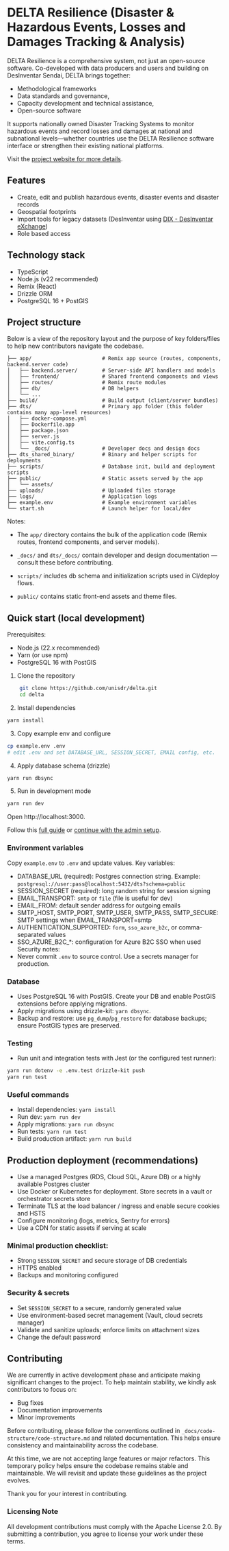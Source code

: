 # DELTA Resilience (**D**isaster & Hazardous **E**vents, **L**osses and Damages **T**racking & **A**nalysis)

DELTA Resilience is a comprehensive system, not just an open-source software. Co-developed with data producers and users and building on DesInventar Sendai, DELTA brings together:

* Methodological frameworks
* Data standards and governance,
* Capacity development and technical assistance,
* Open-source software

It supports nationally owned Disaster Tracking Systems to monitor hazardous events and record losses and damages at national and subnational levels—whether countries use the DELTA Resilience software interface or strengthen their existing national platforms.

Visit the [project website for more details](https://www.undrr.org/building-risk-knowledge/disaster-losses-and-damages-tracking-system-delta-resilience).

## Features

- Create, edit and publish hazardous events, disaster events and disaster records
- Geospatial footprints
- Import tools for legacy datasets (DesInventar using [DIX - DesInventar eXchange](https://github.com/unisdr/dts-import-middleware))
- Role based access


## Technology stack
- TypeScript
- Node.js (v22 recommended)
- Remix (React)
- Drizzle ORM
- PostgreSQL 16 + PostGIS


## Project structure

Below is a view of the repository layout and the purpose of key folders/files to help new contributors navigate the codebase.
 

```
├── app/                       # Remix app source (routes, components, backend.server code)
│   ├── backend.server/        # Server-side API handlers and models
│   ├── frontend/              # Shared frontend components and views
│   ├── routes/                # Remix route modules
│   ├── db/                    # DB helpers
│   └── ...
├── build/                     # Build output (client/server bundles)
├── dts/                       # Primary app folder (this folder contains many app-level resources)
│   ├── docker-compose.yml
│   ├── Dockerfile.app
│   ├── package.json
│   ├── server.js
│   ├── vite.config.ts
│   └── _docs/                 # Developer docs and design docs
├── dts_shared_binary/         # Binary and helper scripts for deployments
├── scripts/                   # Database init, build and deployment scripts
├── public/                    # Static assets served by the app
│   └── assets/
├── uploads/                   # Uploaded files storage
├── logs/                      # Application logs
├── example.env                # Example environment variables
└── start.sh                   # Launch helper for local/dev
```

 

Notes:

- The `app/` directory contains the bulk of the application code (Remix routes, frontend components, and server models).

- `_docs/` and `dts/_docs/` contain developer and design documentation — consult these before contributing.

- `scripts/` includes db schema and initialization scripts used in CI/deploy flows.

- `public/` contains static front-end assets and theme files.

 
## Quick start (local development)
Prerequisites:
- Node.js (22.x recommended)
- Yarn (or use npm)
- PostgreSQL 16 with PostGIS
 
1. Clone the repository
```bash
    git clone https://github.com/unisdr/delta.git
    cd delta
```

2. Install dependencies
 
```bash
yarn install
```
 
3. Copy example env and configure
 
```bash
cp example.env .env
# edit .env and set DATABASE_URL, SESSION_SECRET, EMAIL config, etc.
```
 
4. Apply database schema (drizzle)
 
```bash
yarn run dbsync
```
 
5. Run in development mode
 
```bash
yarn run dev
```
 
Open http://localhost:3000.
 
Follow this [full guide](_docs/installation/shared-instance-installation.md) or [continue with the admin setup](_docs/installation/shared-instance-installation.md#4-super-admin-setup).
 
### Environment variables
Copy `example.env` to `.env` and update values. Key variables:
 
- DATABASE_URL (required): Postgres connection string. Example: `postgresql://user:pass@localhost:5432/dts?schema=public`
- SESSION_SECRET (required): long random string for session signing
- EMAIL_TRANSPORT: `smtp` or `file` (file is useful for dev)
- EMAIL_FROM: default sender address for outgoing emails
- SMTP_HOST, SMTP_PORT, SMTP_USER, SMTP_PASS, SMTP_SECURE: SMTP settings when EMAIL_TRANSPORT=smtp
- AUTHENTICATION_SUPPORTED: `form`, `sso_azure_b2c`, or comma-separated values
- SSO_AZURE_B2C_*: configuration for Azure B2C SSO when used
Security notes:
- Never commit `.env` to source control. Use a secrets manager for production.
 
### Database
- Uses PostgreSQL 16 with PostGIS. Create your DB and enable PostGIS extensions before applying migrations.
- Apply migrations using drizzle-kit: `yarn dbsync`.
- Backup and restore: use `pg_dump`/`pg_restore` for database backups; ensure PostGIS types are preserved.
 
### Testing
- Run unit and integration tests with Jest (or the configured test runner):
 
```bash
yarn run dotenv -e .env.test drizzle-kit push
yarn run test
```

### Useful commands
 
- Install dependencies: `yarn install`
- Run dev: `yarn run dev`
- Apply migrations: `yarn run dbsync`
- Run tests: `yarn run test`
- Build production artifact: `yarn run build`

## Production deployment (recommendations)
- Use a managed Postgres (RDS, Cloud SQL, Azure DB) or a highly available Postgres cluster
- Use Docker or Kubernetes for deployment. Store secrets in a vault or orchestrator secrets store
- Terminate TLS at the load balancer / ingress and enable secure cookies and HSTS
- Configure monitoring (logs, metrics, Sentry for errors)
- Use a CDN for static assets if serving at scale
 
### Minimal production checklist:
- Strong `SESSION_SECRET` and secure storage of DB credentials
- HTTPS enabled
- Backups and monitoring configured
 
### Security & secrets
- Set `SESSION_SECRET` to a secure, randomly generated value
- Use environment-based secret management (Vault, cloud secrets manager)
- Validate and sanitize uploads; enforce limits on attachment sizes
- Change the default password


## Contributing

We are currently in active development phase and anticipate making significant changes to the project. To help maintain stability, we kindly ask contributors to focus on:

- Bug fixes
- Documentation improvements
- Minor improvements

Before contributing, please follow the conventions outlined in `_docs/code-structure/code-structure.md` and related documentation. This helps ensure consistency and maintainability across the codebase.

At this time, we are not accepting large features or major refactors. This temporary policy helps ensure the codebase remains stable and maintainable. We will revisit and update these guidelines as the project evolves.

Thank you for your interest in contributing.


### Licensing Note

All development contributions must comply with the Apache License 2.0. By submitting a contribution, you agree to license your work under these terms.




